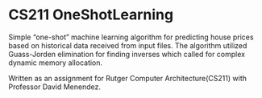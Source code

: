 # CS211 OneShotLearning

Simple “one-shot” machine learning algorithm for predicting house prices based on historical data received from input files. The algorithm utilized Guass-Jorden
elimination for finding inverses which called for complex dynamic memory allocation. 

Written as an assignment for Rutger Computer Architecture(CS211) with Professor David Menendez.
